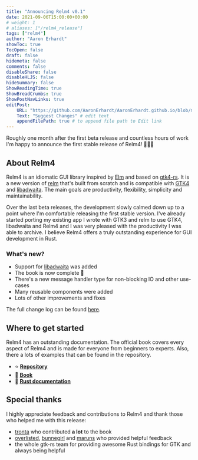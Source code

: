 ```yaml
---
title: "Announcing Relm4 v0.1"
date: 2021-09-06T15:00:00+00:00
# weight: 1
# aliases: ["/relm4_release"]
tags: ["relm4"]
author: "Aaron Erhardt"
showToc: true
TocOpen: false
draft: false
hidemeta: false
comments: false
disableShare: false
disableHLJS: false
hideSummary: false
ShowReadingTime: true
ShowBreadCrumbs: true
ShowPostNavLinks: true
editPost:
    URL: "https://github.com/AaronErhardt/AaronErhardt.github.io/blob/master/blog-src/content"
    Text: "Suggest Changes" # edit text
    appendFilePath: true # to append file path to Edit link
---
```


Roughly one month after the first beta release and countless hours of work I'm happy to announce the first stable release of Relm4! 🎉🎉🎉

## About Relm4

Relm4 is an idiomatic GUI library inspired by [Elm](https://elm-lang.org/) and based on [gtk4-rs](https://crates.io/crates/gtk4). 
It is a new version of [relm](https://github.com/antoyo/relm) that's built from scratch and is compatible with [GTK4](https://www.gtk.org/) and [libadwaita](https://gitlab.gnome.org/GNOME/libadwaita). The main goals are productivity, flexibility, simplicity and maintainability.

Over the last beta releases, the development slowly calmed down up to a point where I'm comfortable releasing the first stable version. I've already started porting my existing app I wrote with GTK3 and relm to use GTK4, libadwaita and Relm4 and I was very pleased with the productivity I was able to archive. I believe Relm4 offers a truly outstanding experience for GUI development in Rust.

### What's new?

+ Support for [libadwaita](https://gitlab.gnome.org/GNOME/libadwaita) was added
+ The book is now complete 🎉
+ There's a new message handler type for non-blocking IO and other use-cases
+ Many reusable components were added
+ Lots of other improvements and fixes

The full change log can be found [here](https://github.com/AaronErhardt/relm4/blob/main/CHANGES.md).

## Where to get started

Relm4 has an outstanding documentation. The official book covers every aspect of Relm4 and is made for everyone from beginners to experts. Also, there a lots of examples that can be found in the repository.

+ ⭐ **[Repository](https://github.com/AaronErhardt/relm4)**
+ 📖 **[Book](https://aaronerhardt.github.io/relm4-book/book/)**
+ 📜 **[Rust documentation](https://aaronerhardt.github.io/docs/relm4/relm4/)**

## Special thanks

I highly appreciate feedback and contributions to Relm4 and thank those who helped me with this release:

+ [tronta](https://github.com/tronta) who contributed **a lot** to the book
+ [overlisted](https://github.com/overlisted), [bunnegirl](https://github.com/bunnegirl) and [maruns](https://github.com/maruns) who provided helpful feedback
+ the whole gtk-rs team for providing awesome Rust bindings for GTK and always being helpful